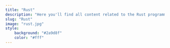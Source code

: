 ```yaml
---
title: "Rust"
description: "Here you'll find all content related to the Rust programming language"
slug: "Rust"
image: "rust.jpg"
style:
    background: "#2a9d8f"
    color: "#fff"
---
```

